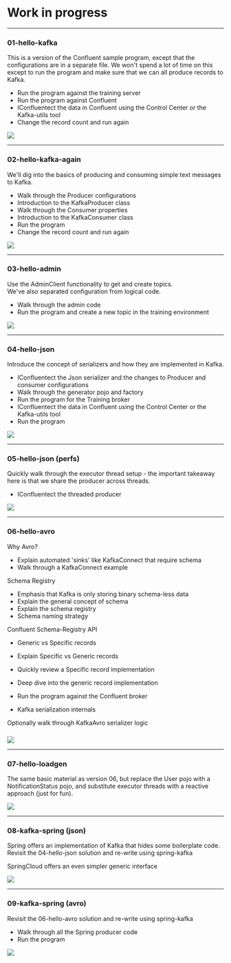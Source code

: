 # Work in progress



---
### 01-hello-kafka
This is a version of the Confluent sample program, except that the configurations are in a separate file.  We won't spend a lot of time on this except to run the program and make sure that we can all produce records to Kafka.

* Run the program against the training server
* Run the program against Confluent
* IConfluentect the data in Confluent using the Control Center or the Kafka-utils tool
* Change the record count and run again

![](./assets/01-hello-kafka.png)

---
### 02-hello-kafka-again
We'll dig into the basics of producing and consuming simple text messages to Kafka.

* Walk through the Producer configurations
* Introduction to the KafkaProducer class
* Walk through the Consumer properties
* Introduction to the KafkaConsumer class
* Run the program 
* Change the record count and run again
   

![](./assets/02-hello-kafka-again.png)

---

### 03-hello-admin
Use the AdminClient functionality to get and create topics.   
We've also separated configuration from logical code.  
* Walk through the admin code
* Run the program and create a new topic in the training environment

![](./assets/03-hello-admin.png)

---

### 04-hello-json
Introduce the concept of serializers and how they are implemented in Kafka.

* IConfluentect the Json serializer and the changes to Producer and consumer configurations
* Walk through the generator pojo and factory
* Run the program for the Training broker
* IConfluentect the data in Confluent using the Control Center or the Kafka-utils tool
* Run the program 

![](./assets/04-hello-json.png)

---
### 05-hello-json (perfs)
Quickly walk through the executor thread setup - the important takeaway here is that we share the producer across threads.

* IConfluentect the threaded producer

![](./assets/05-hello-perf.png)

---
### 06-hello-avro

Why Avro?

* Explain automated 'sinks' like KafkaConnect that require schema
* Walk through a KafkaConnect example


Schema Registry

* Emphasis that Kafka is only storing binary schema-less data
* Explain the general concept of schema
* Explain the schema registry
* Schema naming strategy

Confluent Schema-Registry API
* Generic vs Specific records

* Explain Specific vs Generic records
* Quickly review a Specific record implementation
* Deep dive into the generic record implementation
* Run the program against the Confluent broker
* Kafka serialization internals

Optionally walk through KafkaAvro serializer logic
###
![](./assets/06-hello-avro.png)

---
### 07-hello-loadgen

 The same basic material as version 06, but replace the User pojo with a NotificationStatus pojo, and substitute executor threads with a reactive approach (just for fun).
 
![](./assets/07-hello-loadgen.png)

---
### 08-kafka-spring (json)
 Spring offers an implementation of Kafka that hides some boilerplate code.  Revisit the 04-hello-json solution and re-write using spring-kafka
 
SpringCloud offers an even simpler generic interface
   
![](./assets/08-kafka-spring-json.png)

---

### 09-kafka-spring (avro)
Revisit the 06-hello-avro solution and re-write using spring-kafka 

* Walk through all the Spring producer code
* Run the program

![](./assets/09-spring-avro.png)


